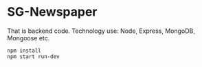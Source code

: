 # SG-Newspaper

That is backend code. Technology use: Node, Express, MongoDB, Mongoose etc.


```
npm install
npm start run-dev
```



